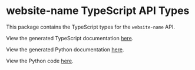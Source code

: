 # website-name TypeScript API Types

This package contains the TypeScript types for the ``website-name`` API.

View the generated TypeScript documentation [here](https://typedapis.github.io/website-name/js/index.html).

View the generated Python documentation [here](https://typedapis.github.io/website-name/index.html).

View the Python code [here](https://github.com/TypedAPIs/website-name/tree/main/python).
